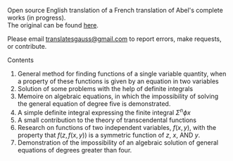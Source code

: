 Open source English translation of a French translation of Abel's complete works (in progress).  
The original can be found <a href="https://archive.org/details/117742591">here</a>.

Please email translatesgauss@gmail.com to report errors, make requests, or contribute. 

Contents

1. General method for finding functions of a single variable quantity, when a property of these functions is given by an equation in two variables
2. Solution of some problems with the help of definite integrals
3. Memoire on algebraic equations, in which the impossibility of solving the general equation of degree five is demonstrated.
4. A simple definite integral expressing the finite integral $\Sigma^n{\phi}x$
5. A small contribution to the theory of transcendental functions
6. Research on functions of two independent variables, $f(x, y)$, with the property that $f(z, f(x, y))$ is a symmetric function of $z$, $x$, AND $y$.
7. Demonstration of the impossibility of an algebraic solution of general equations of degrees greater than four. 
 
